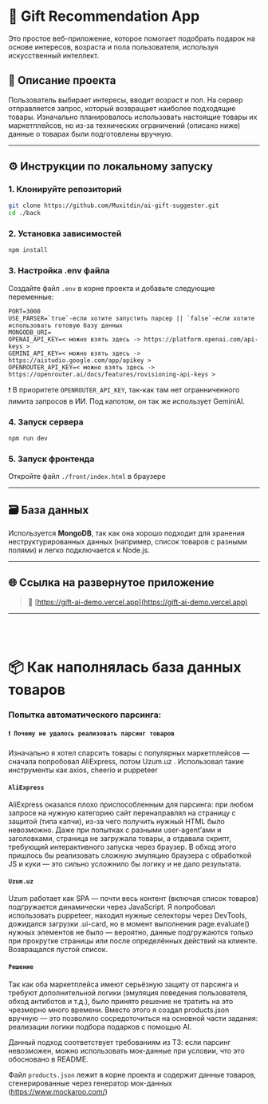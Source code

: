 # 🎁 Gift Recommendation App

Это простое веб-приложение, которое помогает подобрать подарок на основе интересов, возраста и пола пользователя, используя искусственный интеллект.

## 🚀 Описание проекта

Пользователь выбирает интересы, вводит возраст и пол. На сервер отправляется запрос, который возвращает наиболее подходящие товары. Изначально планировалось использовать настоящие товары их маркетплейсов, но из-за технических ограничений (описано ниже) данные о товарах были подготовлены вручную.

---

## ⚙️ Инструкции по локальному запуску

### 1. Клонируйте репозиторий

```bash
git clone https://github.com/Muxitdin/ai-gift-suggester.git
cd ./back
```

### 2. Установка зависимостей

```bash
npm install
```

### 3. Настройка .env файла

Создайте файл `.env` в корне проекта и добавьте следующие переменные:

```
PORT=3000
USE_PARSER=`true`-если хотите запустить парсер || `false`-если хотите использовать готовую базу данных
MONGODB_URI=
OPENAI_API_KEY=< можно взять здесь -> https://platform.openai.com/api-keys >
GEMINI_API_KEY=< можно взять здесь -> https://aistudio.google.com/app/apikey >
OPENROUTER_API_KEY=< можно взять здесь -> https://openrouter.ai/docs/features/rovisioning-api-keys >
```

❗️ В приоритете `OPENROUTER_API_KEY`, так-как там нет огранниченного лимита запросов в ИИ. Под капотом, он так же использует GeminiAI.

### 4. Запуск сервера

```bash
npm run dev
```

### 5. Запуск фронтенда

Откройте файл `./front/index.html` в браузере

---

## 🗃️ База данных

Используется **MongoDB**, так как она хорошо подходит для хранения неструктурированных данных (например, список товаров с разными полями) и легко подключается к Node.js.

---

## 🌐 Ссылка на развернутое приложение

> 🔗 [https://gift-ai-demo.vercel.app](https://gift-ai-demo.vercel.app)

---
<br>
<br>

# 📦 Как наполнялась база данных товаров

### Попытка автоматического парсинга:
#### `❗️ Почему не удалось реализовать парсинг товаров`

Изначально я хотел спарсить товары с популярных маркетплейсов — сначала попробовал AliExpress, потом Uzum.uz . Использовал такие инструменты как axios, cheerio и puppeteer

#### `AliExpress`

AliExpress оказался плохо приспособленным для парсинга: при любом запросе на нужную категорию сайт перенаправлял на страницу с защитой (типа капчи), из-за чего получить нужный HTML было невозможно. Даже при попытках с разными user-agent’ами и заголовками, страница не загружала товары, а отдавала скрипт, требующий интерактивного запуска через браузер. В обход этого пришлось бы реализовать сложную эмуляцию браузера с обработкой JS и куки — это сильно усложнило бы логику и не дало результата.

#### `Uzum.uz`

Uzum работает как SPA — почти весь контент (включая список товаров) подгружается динамически через JavaScript. Я попробовал использовать puppeteer, находил нужные селекторы через DevTools, дожидался загрузки .ui-card, но в момент выполнения page.evaluate() нужных элементов не было — вероятно, данные подгружаются только при прокрутке страницы или после определённых действий на клиенте. Возвращался пустой список.

#### `Решение`

Так как оба маркетплейса имеют серьёзную защиту от парсинга и требуют дополнительной логики (эмуляция поведения пользователя, обход антиботов и т.д.), было принято решение не тратить на это чрезмерно много времени. Вместо этого я создал products.json вручную — это позволило сосредоточиться на основной части задания: реализации логики подбора подарков с помощью AI.

Данный подход соответствует требованиям из ТЗ: если парсинг невозможен, можно использовать мок-данные при условии, что это обосновано в README.

Файл `products.json` лежит в корне проекта и содержит данные товаров, сгенерированные через генератор мок-данных (https://www.mockaroo.com/)